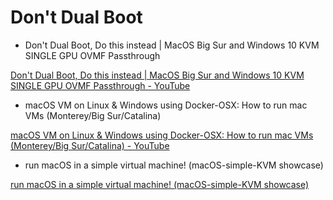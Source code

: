 # Don't Dual Boot

- Don't Dual Boot, Do this instead | MacOS Big Sur and Windows 10 KVM SINGLE GPU OVMF Passthrough

[Don't Dual Boot, Do this instead | MacOS Big Sur and Windows 10 KVM SINGLE GPU OVMF Passthrough - YouTube](https://www.youtube.com/watch?v=_JTEsQufSx4)

- macOS VM on Linux & Windows using Docker-OSX: How to run mac VMs (Monterey/Big Sur/Catalina)

[macOS VM on Linux & Windows using Docker-OSX: How to run mac VMs (Monterey/Big Sur/Catalina) - YouTube](https://www.youtube.com/watch?v=wLezYl77Ll8)

- run macOS in a simple virtual machine! (macOS-simple-KVM showcase)

[run macOS in a simple virtual machine! (macOS-simple-KVM showcase)](https://www.youtube.com/watch?v=FiOZpEgyMVI "run macOS in a simple virtual machine! (macOS-simple-KVM showcase)")